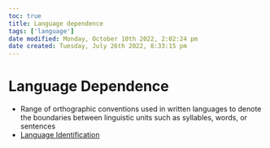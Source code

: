 ```yaml
---
toc: true
title: Language dependence
tags: ['language']
date modified: Monday, October 10th 2022, 2:02:24 pm
date created: Tuesday, July 26th 2022, 8:33:15 pm
---
```


# Language Dependence
- Range of orthographic conventions used in written languages to denote the boundaries between linguistic units such as syllables, words, or sentences
- [Language Identification](Language%20Identification.md)



